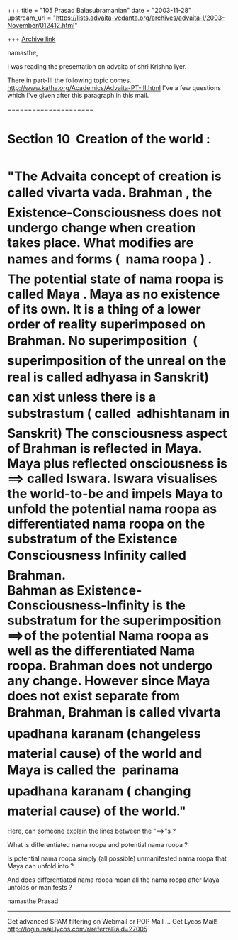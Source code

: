 +++
title = "105 Prasad Balasubramanian"
date = "2003-11-28"
upstream_url = "https://lists.advaita-vedanta.org/archives/advaita-l/2003-November/012412.html"

+++
[Archive link](https://lists.advaita-vedanta.org/archives/advaita-l/2003-November/012412.html)

namasthe,

 I was reading the presentation on advaita of
shri Krishna Iyer.

 There in part-III the following topic comes.
http://www.katha.org/Academics/Advaita-PT-III.html
I've  a few questions which I've given after this paragraph in this mail.

=====================

Section 10  Creation of the world  :
=====================================

"The Advaita concept of creation is called vivarta 
vada. Brahman , the Existence-Consciousness does not 
undergo change when creation takes place.  What 
modifies are names and forms (  nama  roopa ) . The 
potential state of nama roopa  is called Maya . Maya 
as no  existence of its own. It is a thing of a lower 
order of reality superimposed on Brahman.  No 
superimposition  ( superimposition of the unreal on 
the real is called  adhyasa  in Sanskrit)  can 
xist unless there is a substrastum ( called  
adhishtanam in Sanskrit)   The consciousness aspect 
of Brahman is reflected in Maya. Maya plus reflected 
onsciousness is 
==> called Iswara. Iswara visualises the world-to-be 
and impels Maya to unfold the potential nama roopa as 
differentiated nama roopa on the substratum of the 
Existence Consciousness Infinity called Brahman.  
Bahman as Existence-Consciousness-Infinity is the 
substratum for the superimposition 
==>of the potential Nama roopa as well as the differentiated Nama roopa. Brahman  does not undergo 
any change. However since Maya does not  exist 
separate from Brahman, Brahman is called vivarta 
upadhana  karanam (changeless material cause) of the 
world and Maya is called the  parinama upadhana 
karanam ( changing material cause) of the world."
==========

Here, can someone explain the lines between 
the "==>"s ?

What is differentiated nama roopa and potential nama 
roopa ?

Is potential nama roopa simply (all possible) 
unmanifested  nama roopa that Maya can unfold into ?

And does differentiated nama roopa mean all the nama 
roopa after Maya  unfolds or manifests ? 

namasthe
Prasad



____________________________________________________________
Get advanced SPAM filtering on Webmail or POP Mail ... Get Lycos Mail!
http://login.mail.lycos.com/r/referral?aid=27005

